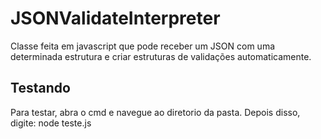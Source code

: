 # JSONValidateInterpreter

Classe feita em javascript que pode receber um JSON com uma determinada estrutura e criar estruturas de validações automaticamente.

<h2> Testando </h2>

Para testar, abra o cmd e navegue ao diretorio da pasta. Depois disso, digite: node teste.js
